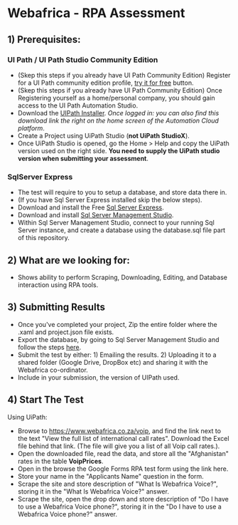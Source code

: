 # Webafrica - RPA Assessment
## 1) Prerequisites:
### UI Path / UI Path Studio Community Edition 
- (Skep this steps if you already have UI Path Community Edition) Register for a UI Path community edition profile, [try it for free](https://www.uipath.com/product) button.
- (Skep this steps if you already have UI Path Community Edition) Once Registering yourself as a home/personal company, you should gain access to the UI Path Automation Studio.
- Download the [UIPath Installer](https://download.uipath.com/UiPathStudioCommunity.msi). *Once logged in: you can also find this download link the right on the home screen of the Automation Cloud platform*.
- Create a Project using UiPath Studio (**not UiPath StudioX**).
- Once UiPath Studio is opened, go the Home > Help and copy the UiPath version used on the right side. **You need to supply the UiPath studio version when submitting your assessment**.

### SqlServer Express
- The test will require to you to setup a database, and store data there in.
- (If you have Sql Server Express installed skip the below steps).
- Download and install the Free [Sql Server Express](https://www.microsoft.com/en-us/sql-server/sql-server-downloads).
- Download and install [Sql Server Management Studio](https://learn.microsoft.com/en-us/sql/ssms/download-sql-server-management-studio-ssms?redirectedfrom=MSDN&view=sql-server-ver16).
- Within Sql Server Management Studio, connect to your running Sql Server instance, and create a database using the database.sql file part of this repository.

## 2) What are we looking for:
- Shows ability to perform Scraping, Downloading, Editing, and Database interaction using RPA tools.

## 3) Submitting Results
- Once you've completed your project, Zip the entire folder where the .xaml and project.json file exists.
- Export the database, by going to Sql Server Management Studio and follow the steps [here](https://docs.telerik.com/devtools/aspnet-ajax/knowledge-base/common-import-and-export-sql-database-to-sql-script-via-sql-management-studio).
- Submit the test by either: 1) Emailing the results. 2) Uploading it to a shared folder (Google Drive, DropBox etc) and sharing it with the Webafrica co-ordinator.
- Include in your submission, the version of UIPath used.

## 4) Start The Test

Using UiPath:

- Browse to https://www.webafrica.co.za/voip, and find the link next to the text "View the full list of international call rates". Download the Excel file behind that link. (The file will give you a list of all Voip call rates.).
- Open the downloaded file, read the data, and store all the "Afghanistan" rates in the table **VoipPrices**.
- Open in the browse the Google Forms RPA test form using the link here.
- Store your name in the "Applicants Name" question in the form.
- Scrape the site and store description of "What Is Webafrica Voice?", storing it in the "What Is Webafrica Voice?" answer.
- Scrape the site, open the drop down and store description of "Do I have to use a Webafrica Voice phone?", storing it in the "Do I have to use a Webafrica Voice phone?" answer.

